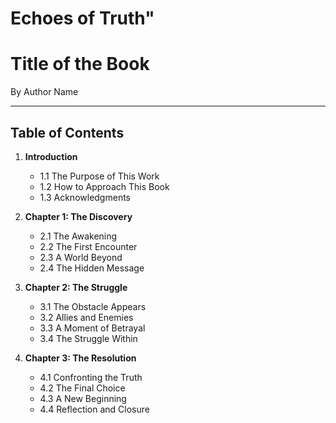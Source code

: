 # **Echoes of Truth"**

# Title of the Book  
By Author Name

---

## Table of Contents

1. **Introduction**
   - 1.1 The Purpose of This Work  
   - 1.2 How to Approach This Book  
   - 1.3 Acknowledgments  

2. **Chapter 1: The Discovery**
   - 2.1 The Awakening  
   - 2.2 The First Encounter  
   - 2.3 A World Beyond  
   - 2.4 The Hidden Message  

3. **Chapter 2: The Struggle**
   - 3.1 The Obstacle Appears  
   - 3.2 Allies and Enemies  
   - 3.3 A Moment of Betrayal  
   - 3.4 The Struggle Within  

4. **Chapter 3: The Resolution**
   - 4.1 Confronting the Truth  
   - 4.2 The Final Choice  
   - 4.3 A New Beginning  
   - 4.4 Reflection and Closure
